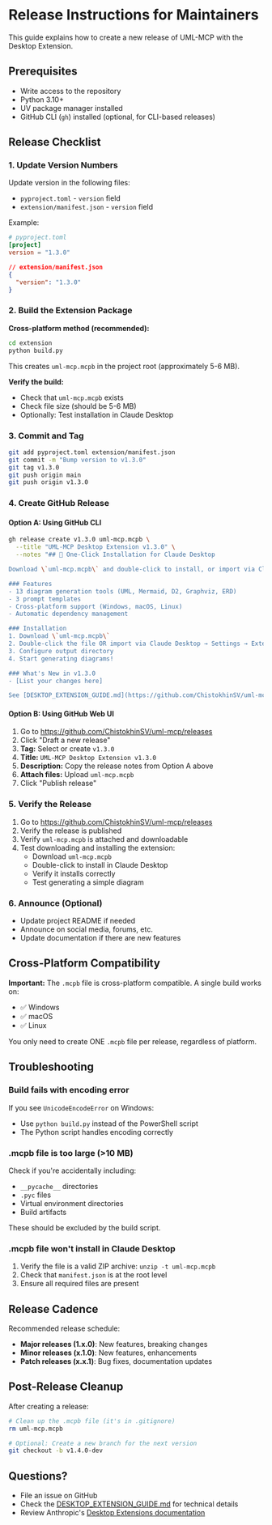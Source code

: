 # Release Instructions for Maintainers

This guide explains how to create a new release of UML-MCP with the Desktop Extension.

## Prerequisites

- Write access to the repository
- Python 3.10+
- UV package manager installed
- GitHub CLI (`gh`) installed (optional, for CLI-based releases)

## Release Checklist

### 1. Update Version Numbers

Update version in the following files:
- `pyproject.toml` - `version` field
- `extension/manifest.json` - `version` field

Example:
```toml
# pyproject.toml
[project]
version = "1.3.0"
```

```json
// extension/manifest.json
{
  "version": "1.3.0"
}
```

### 2. Build the Extension Package

**Cross-platform method (recommended):**
```bash
cd extension
python build.py
```

This creates `uml-mcp.mcpb` in the project root (approximately 5-6 MB).

**Verify the build:**
- Check that `uml-mcp.mcpb` exists
- Check file size (should be 5-6 MB)
- Optionally: Test installation in Claude Desktop

### 3. Commit and Tag

```bash
git add pyproject.toml extension/manifest.json
git commit -m "Bump version to v1.3.0"
git tag v1.3.0
git push origin main
git push origin v1.3.0
```

### 4. Create GitHub Release

#### Option A: Using GitHub CLI

```bash
gh release create v1.3.0 uml-mcp.mcpb \
  --title "UML-MCP Desktop Extension v1.3.0" \
  --notes "## 🚀 One-Click Installation for Claude Desktop

Download \`uml-mcp.mcpb\` and double-click to install, or import via Claude Desktop → Settings → Extensions.

### Features
- 13 diagram generation tools (UML, Mermaid, D2, Graphviz, ERD)
- 3 prompt templates
- Cross-platform support (Windows, macOS, Linux)
- Automatic dependency management

### Installation
1. Download \`uml-mcp.mcpb\`
2. Double-click the file OR import via Claude Desktop → Settings → Extensions
3. Configure output directory
4. Start generating diagrams!

### What's New in v1.3.0
- [List your changes here]

See [DESKTOP_EXTENSION_GUIDE.md](https://github.com/ChistokhinSV/uml-mcp/blob/main/DESKTOP_EXTENSION_GUIDE.md) for detailed usage instructions."
```

#### Option B: Using GitHub Web UI

1. Go to https://github.com/ChistokhinSV/uml-mcp/releases
2. Click "Draft a new release"
3. **Tag:** Select or create `v1.3.0`
4. **Title:** `UML-MCP Desktop Extension v1.3.0`
5. **Description:** Copy the release notes from Option A above
6. **Attach files:** Upload `uml-mcp.mcpb`
7. Click "Publish release"

### 5. Verify the Release

1. Go to https://github.com/ChistokhinSV/uml-mcp/releases
2. Verify the release is published
3. Verify `uml-mcp.mcpb` is attached and downloadable
4. Test downloading and installing the extension:
   - Download `uml-mcp.mcpb`
   - Double-click to install in Claude Desktop
   - Verify it installs correctly
   - Test generating a simple diagram

### 6. Announce (Optional)

- Update project README if needed
- Announce on social media, forums, etc.
- Update documentation if there are new features

## Cross-Platform Compatibility

**Important:** The `.mcpb` file is cross-platform compatible. A single build works on:
- ✅ Windows
- ✅ macOS
- ✅ Linux

You only need to create ONE `.mcpb` file per release, regardless of platform.

## Troubleshooting

### Build fails with encoding error
If you see `UnicodeEncodeError` on Windows:
- Use `python build.py` instead of the PowerShell script
- The Python script handles encoding correctly

### .mcpb file is too large (>10 MB)
Check if you're accidentally including:
- `__pycache__` directories
- `.pyc` files
- Virtual environment directories
- Build artifacts

These should be excluded by the build script.

### .mcpb file won't install in Claude Desktop
1. Verify the file is a valid ZIP archive: `unzip -t uml-mcp.mcpb`
2. Check that `manifest.json` is at the root level
3. Ensure all required files are present

## Release Cadence

Recommended release schedule:
- **Major releases (1.x.0)**: New features, breaking changes
- **Minor releases (x.1.0)**: New features, enhancements
- **Patch releases (x.x.1)**: Bug fixes, documentation updates

## Post-Release Cleanup

After creating a release:
```bash
# Clean up the .mcpb file (it's in .gitignore)
rm uml-mcp.mcpb

# Optional: Create a new branch for the next version
git checkout -b v1.4.0-dev
```

## Questions?

- File an issue on GitHub
- Check the [DESKTOP_EXTENSION_GUIDE.md](DESKTOP_EXTENSION_GUIDE.md) for technical details
- Review Anthropic's [Desktop Extensions documentation](https://www.anthropic.com/engineering/desktop-extensions)
